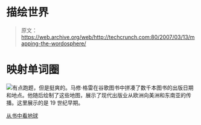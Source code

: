 # 描绘世界

> 原文：<https://web.archive.org/web/http://techcrunch.com:80/2007/03/13/mapping-the-wordosphere/>

# 映射单词圈

![](img/0cde978403759098a7a1dad2e75846ea.png)有点跑题，但是挺爽的。马修·格雷在谷歌图书中拼凑了数千本图书的出版日期和地点。他随后绘制了这些地图，展示了现代出版业从欧洲向美洲和东南亚的传播。这里展示的是 19 世纪早期。

[从书中看地球](https://web.archive.org/web/20130628184254/http://booksearch.blogspot.com/2007/03/earth-viewed-from-books.html)